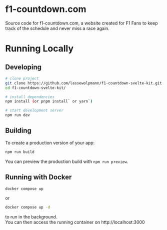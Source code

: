 # f1-countdown.com

Source code for f1-countdown.com, a website created for F1 Fans to keep track of the schedule and never miss a race again.  

# Running Locally

## Developing
```bash
# clone project
git clone https://github.com/lassewolpmann/f1-countdown-svelte-kit.git
cd f1-countdown-svelte-kit/

# install dependencies
npm install (or pnpm install` or yarn`)

# start development server
npm run dev
```

## Building
To create a production version of your app:

```bash
npm run build
```

You can preview the production build with `npm run preview`.

## Running with Docker
```bash
docker compose up
```

or

```bash
docker compose up -d
```

to run in the background.  
You can then access the running container on http://localhost:3000
